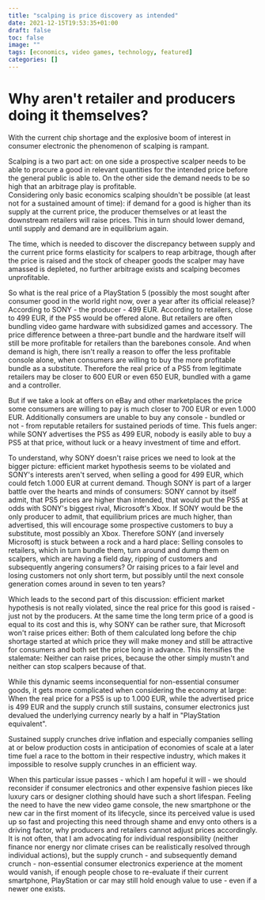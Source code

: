 ```yaml
---
title: "scalping is price discovery as intended"
date: 2021-12-15T19:53:35+01:00
draft: false
toc: false
image: ""
tags: [economics, video games, technology, featured]
categories: []
---
```


# Why aren't retailer and producers doing it themselves?
<!--more-->
With the current chip shortage and the explosive boom of interest in consumer electronic the phenomenon of scalping is rampant.

Scalping is a two part act: on one side a prospective scalper needs to be able to procure a good in relevant quantities for the intended price before the general public is able to. On the other side the demand needs to be so high that an arbitrage play is profitable.<br />
Considering only basic economics scalping shouldn't be possible (at least not for a sustained amount of time): if demand for a good is higher than its supply at the current price, the producer themselves or at least the downstream retailers will raise prices. This in turn should lower demand, until supply and demand are in equilibrium again.

The time, which is needed to discover the discrepancy between supply and the current price forms elasticity for scalpers to reap arbitrage, though after the price is raised and the stock of cheaper goods the scalper may have amassed is depleted, no further arbitrage exists and scalping becomes unprofitable.

So what is the real price of a PlayStation 5 (possibly the most sought after consumer good in the world right now, over a year after its official release)? According to SONY - the producer - 499 EUR. According to retailers, close to 499 EUR, if the PS5 would be offered alone. But retailers are often bundling video game hardware with subsidized games and accessory. The price difference between a three-part bundle and the hardware itself will still be more profitable for retailers than the barebones console. And when demand is high, there isn't really a reason to offer the less profitable console alone, when consumers are willing to buy the more profitable bundle as a substitute. Therefore the real price of a PS5 from legitimate retailers may be closer to 600 EUR or even 650 EUR, bundled with a game and a controller.

But if we take a look at offers on eBay and other marketplaces the price some consumers are willing to pay is much closer to 700 EUR or even 1.000 EUR. Additionally consumers are unable to buy any console - bundled or not - from reputable retailers for sustained periods of time. This fuels anger: while SONY advertises the PS5 as 499 EUR, nobody is easily able to buy a PS5 at that price, without luck or a heavy investment of time and effort.

To understand, why SONY doesn't raise prices we need to look at the bigger picture: efficient market hypothesis seems to be violated and SONY's interests aren't served, when selling a good for 499 EUR, which could fetch 1.000 EUR at current demand. Though SONY is part of a larger battle over the hearts and minds of consumers: SONY cannot by itself admit, that PS5 prices are higher than intended, that would put the PS5 at odds with SONY's biggest rival, Microsoft's Xbox. If SONY would be the only producer to admit, that equilibrium prices are much higher, than advertised, this will encourage some prospective customers to buy a substitute, most possibly an Xbox. Therefore SONY (and inversely Microsoft) is stuck between a rock and a hard place: Selling consoles to retailers, which in turn bundle them, turn around and dump them on scalpers, which are having a field day, ripping of customers and subsequently angering consumers? Or raising prices to a fair level and losing customers not only short term, but possibly until the next console generation comes around in seven to ten years?

Which leads to the second part of this discussion: efficient market hypothesis is not really violated, since the real price for this good is raised - just not by the producers. At the same time the long term price of a good is equal to its cost and this is, why SONY can be rather sure, that Microsoft won't raise prices either: Both of them calculated long before the chip shortage started at which price they will make money and still be attractive for consumers and both set the price long in advance. This itensifies the stalemate: Neither can raise prices, because the other simply mustn't and neither can stop scalpers because of that.

While this dynamic seems inconsequential for non-essential consumer goods, it gets more complicated when considering the economy at large: When the real price for a PS5 is up to 1.000 EUR, while the advertised price is 499 EUR and the supply crunch still sustains, consumer electronics just devalued the underlying currency nearly by a half in "PlayStation equivalent".

Sustained supply crunches drive inflation and especially companies selling at or below production costs in anticipation of economies of scale at a later time fuel a race to the bottom in their respective industry, which makes it impossible to resolve supply crunches in an efficient way.

When this particular issue passes - which I am hopeful it will - we should reconsider if consumer electronics and other expensive fashion pieces like luxury cars or designer clothing should have such a short lifespan. Feeling the need to have the new video game console, the new smartphone or the new car in the first moment of its lifecycle, since its perceived value is used up so fast and projecting this need through shame and envy onto others is a driving factor, why producers and retailers cannot adjust prices accordingly.<br />
It is not often, that I am advocating for individual responsibility (neither finance nor energy nor climate crises can be realistically resolved through individual actions), but the supply crunch - and subsequently demand crunch - non-essential consumer electronics experience at the moment would vanish, if enough people chose to re-evaluate if their current smartphone, PlayStation or car may still hold enough value to use - even if a newer one exists.
